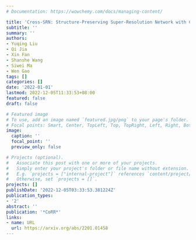 ```yaml
---
# Documentation: https://wowchemy.com/docs/managing-content/

title: 'Cross-SRN: Structure-Preserving Super-Resolution Network with Cross Convolution'
subtitle: ''
summary: ''
authors:
- Yuqing Liu
- Qi Jia
- Xin Fan
- Shanshe Wang
- Siwei Ma
- Wen Gao
tags: []
categories: []
date: '2022-01-01'
lastmod: 2022-12-05T11:33:53+08:00
featured: false
draft: false

# Featured image
# To use, add an image named `featured.jpg/png` to your page's folder.
# Focal points: Smart, Center, TopLeft, Top, TopRight, Left, Right, BottomLeft, Bottom, BottomRight.
image:
  caption: ''
  focal_point: ''
  preview_only: false

# Projects (optional).
#   Associate this post with one or more of your projects.
#   Simply enter your project's folder or file name without extension.
#   E.g. `projects = ["internal-project"]` references `content/project/deep-learning/index.md`.
#   Otherwise, set `projects = []`.
projects: []
publishDate: '2022-12-05T03:33:53.381224Z'
publication_types:
- '2'
abstract: ''
publication: '*CoRR*'
links:
- name: URL
  url: https://arxiv.org/abs/2201.01458
---
```

